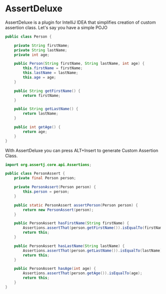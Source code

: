 AssertDeluxe
============

AssertDeluxe is a plugin for IntelliJ IDEA that simplifies creation of custom assertion class. Let's say you have a simple POJO
```java
public class Person {

    private String firstName;
    private String lastName;
    private int age;

    public Person(String firstName, String lastName, int age) {
        this.firstName = firstName;
        this.lastName = lastName;
        this.age = age;
    }

    public String getFirstName() {
        return firstName;
    }

    public String getLastName() {
        return lastName;
    }

    public int getAge() {
        return age;
    }
}
```
With AssertDeluxe you can press ALT+Insert to generate Custom Assertion Class.
```java
import org.assertj.core.api.Assertions;

public class PersonAssert {
    private final Person person;

    private PersonAssert(Person person) {
        this.person = person;
    }

    public static PersonAssert assertPerson(Person person) {
        return new PersonAssert(person);
    }

    public PersonAssert hasFirstName(String firstName) {
        Assertions.assertThat(person.getFirstName()).isEqualTo(firstName);
        return this;
    }

    public PersonAssert hasLastName(String lastName) {
        Assertions.assertThat(person.getLastName()).isEqualTo(lastName);
        return this;
    }

    public PersonAssert hasAge(int age) {
        Assertions.assertThat(person.getAge()).isEqualTo(age);
        return this;
    }
}
```
